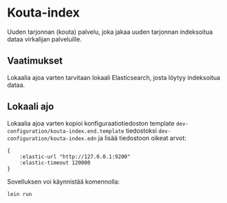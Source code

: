 # Kouta-index

Uuden tarjonnan (kouta) palvelu, joka jakaa uuden tarjonnan indeksoitua dataa virkalijan palveluille.

## Vaatimukset

Lokaalia ajoa varten tarvitaan lokaali Elasticsearch, josta löytyy indeksoitua dataa.

## Lokaali ajo

Lokaalia ajoa varten kopioi konfiguraatiotiedoston template `dev-configuration/kouta-index.end.template`
tiedostoksi `dev-configuration/kouta-index.edn` ja lisää tiedostoon oikeat arvot:

```
{
    :elastic-url "http://127.0.0.1:9200"
    :elastic-timeout 120000
}
```

Sovelluksen voi käynnistää komennolla:

`lein run`